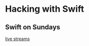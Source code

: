 # Hacking with Swift
## Swift on Sundays
[live streams](https://www.youtube.com/channel/UCmJi5RdDLgzvkl3Ly0DRMlQ/videos?live_view=503&sort=dd&view=2&shelf_id=4)